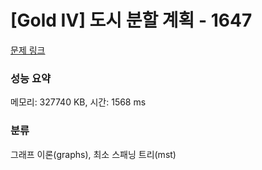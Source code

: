 # [Gold IV] 도시 분할 계획 - 1647 

[문제 링크](https://www.acmicpc.net/problem/1647) 

### 성능 요약

메모리: 327740 KB, 시간: 1568 ms

### 분류

그래프 이론(graphs), 최소 스패닝 트리(mst)

